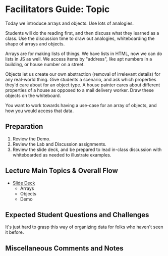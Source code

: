 # Facilitators Guide: Topic

Today we introduce arrays and objects. Use lots of analogies.

Students will do the reading first, and then discuss what they learned as a class. Use the discussion time to draw out analogies, whiteboarding the shape of arrays and objects. 

Arrays are for making lists of things. We have lists in HTML, now we can do lists in JS as well. We access items by "address", like apt numbers in a building, or house number on a street. 

Objects let us create our own abstraction (removal of irrelevant details) for any real-world thing. Give students a scenario, and ask which properties they'd care about for an object type. A house painter cares about different properties of a house as opposed to a mail delivery worker. Draw these objects on the whiteboard. 

You want to work towards having a use-case for an array of objects, and how you would access that data. 

## Preparation
1. Review the Demo.
1. Review the Lab and Discussion assignments. 
1. Review the slide deck, and be prepared to lead in-class discussion with whiteboarded as needed to illustrate examples. 

## Lecture Main Topics & Overall Flow
- [Slide Deck](https://docs.google.com/presentation/d/1n7udHq49ZWbwu2iC-6h_mJ3odnD-ENaNipuW0SIByu4/edit#slide=id.g2accd1c413_3_31)
  - Arrays
  - Objects
  - Demo

## Expected Student Questions and Challenges

It's just hard to grasp this way of organizing data for folks who haven't seen it before. 

## Miscellaneous Comments and Notes
